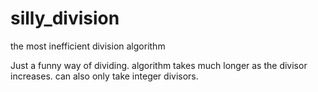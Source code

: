 # silly_division
the most inefficient division algorithm

Just a funny way of dividing. algorithm takes much longer as the divisor increases. can also only take integer divisors.
